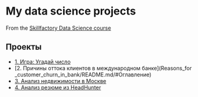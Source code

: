 # My data science projects
From the [Skillfactory Data Science course](https://skillfactory.ru/data-scientist)

## Проекты
* [1. Игра: Угадай число](https://github.com/LM8818/SF_Rep/tree/master/Guess_the_number/README.md/#Оглавление)
* [2. Причины оттока клиентов в международном банке](Reasons_for _customer_churn_in_bank/README.md/#Оглавление)
* [3. Анализ недвижимости в Москве](https://github.com/LM8818/SF_Rep/tree/master/DataCleaningProject/README.md/#Оглавление)
* [4. Анализ резюме из HeadHunter](____)

